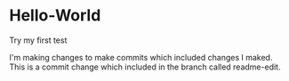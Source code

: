 # Hello-World
Try my first test

I'm making changes to make commits which included changes I maked.
This is a commit change which included in the branch called readme-edit.
